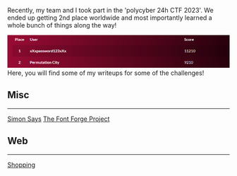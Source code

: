 
Recently, my team and I took part in the 'polycyber 24h CTF 2023'.
We ended up getting 2nd place worldwide and most importantly learned a whole bunch of things along the way!

![Alt text](Images/scoreboard.png)
Here, you will find some of my writeups for some of the challenges!

## Misc
---------------------------------------------

[Simon Says](Misc/simon%20says/Simon%20Says.md)
[The Font Forge Project](Misc/The%20Font%20Forge%20Project/The%20Font%20Forge%20Project.md)

## Web
----------------------------------------------------------
[Shopping](Web/Shopping/Shopping.md)
